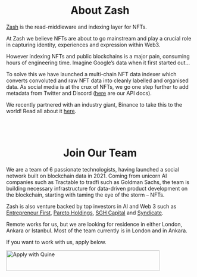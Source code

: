 <h1 align="center">About Zash</h1>

[Zash](http://zash.sh) is the read-middleware and indexing layer for NFTs.  

At Zash we believe NFTs are about to go mainstream and play a crucial role in capturing identity, experiences and expression within Web3. 

However indexing NFTs and public blockchains is a major pain, consuming hours of engineering time. Imagine Google’s data when it first started out…

To solve this we have launched a multi-chain NFT data indexer which converts convoluted and raw NFT data into cleanly labelled and organised data. As social media is at the crux of NFTs, we go one step further to add metadata from Twitter and Discord ([here](https://zashapi.readme.io/reference/introduction) are our API docs).

We recently partnered with an industry giant, Binance to take this to the world! Read all about it [here](https://www.zashfinance.xyz/news/zash-the-enterprise-grade-nft-analytics-platform-announces-partnership-with-binance).

<br/><br/>

<h1 align="center">Join Our Team</h1>

We are a team of 6 passionate technologists, having launched a social network built on blockchain data in 2021. Coming from unicorn AI companies such as Tractable to tradfi such as Goldman Sachs, the team is building necessary infrastructure for data-driven product development on the blockchain, starting with taming the eye of the storm – NFTs. 

Zash is also venture backed by top investors in AI and Web 3 such as [Entrepreneur First](https://techcrunch.com/2022/06/28/entrepreneur-first-raises-158m-at-a-560m-valuation-adding-stripes-collison-brothers-to-its-list-of-backers/), [Pareto Holdings](https://www.forbes.com/sites/yolarobert1/2021/04/30/shutterstock-billionaire-jon-oringer-and-serial-entrepreneur-ed-lando-launch-the-pareto-fellowship/), [SGH Capital](https://www.sghcapital.com/) and [Syndicate](https://www.syndicateprotocol.org/).

Remote works for us, but we are looking for residence in either London, Ankara or Istanbul. Most of the team currently is in London and in Ankara.

If you want to work with us, apply below.

<a href="https://quine.sh/apply/81538077" target="_blank" rel="noopener"><img src="https://quine.sh/images/awq/btn-81538077.png" alt="Apply with Quine" width="412" height="55" /></a>

